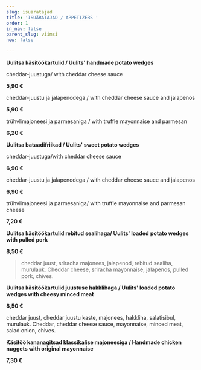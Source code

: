 ```yaml
---
slug: isuaratajad
title: 'ISUÄRATAJAD / APPETIZERS '
order: 1
in_nav: false
parent_slug: viimsi
new: false

---
```

> 

**Uulitsa käsitöökartulid / Uulits' handmade potato wedges**

cheddar-juustuga/ with cheddar cheese sauce

**5,90 €**

<span class="spicy"></span> cheddar-juustu ja jalapenodega  / with cheddar cheese sauce and jalapenos

**5,90** **€**

trühvlimajoneesi ja parmesaniga / with truffle mayonnaise and parmesan

**6,20 €**

**Uulitsa bataadifriikad / Uulits' sweet potato wedges**

cheddar-juustuga/with cheddar cheese sauce

**6,90 €**

cheddar-juustu ja jalapenodega  / with cheddar cheese sauce and jalapenos

**6,90 €** <span class="spicy"></span>

trühvlimajoneesi ja parmesaniga/ with truffle mayonnaise and parmesan cheese

**7,20 €**

**Uulitsa käsitöökartulid rebitud sealihaga/ Uulits' loaded**  **potato wedges with pulled pork**

**8,50 €**

<div class="ellipsis"></div>

> <span class="koostis">cheddar juust, sriracha majonees, jalapenod, rebitud sealiha, murulauk. Cheddar cheese, sriracha mayonnaise, jalapenos, pulled pork, chives.
>
> <span class="spicy"></span>

**Uulitsa käsitöökartulid juustuse hakklihaga / Uulits' loaded potato wedges with cheesy minced meat**

**8,50 €**

<span class="koostis">cheddar juust, cheddar juustu kaste, majonees, hakkliha, salatisibul, murulauk. Cheddar, cheddar cheese sauce, mayonnaise, minced meat, salad onion, chives.

**Käsitöö kananagitsad klassikalise majoneesiga / Handmade chicken nuggets with original mayonnaise**

**7,30 €**